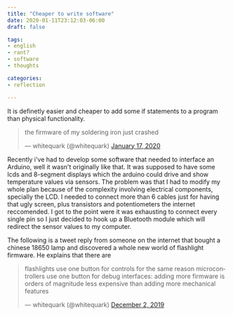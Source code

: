 ```yaml
---
title: "Cheaper to write software"
date: 2020-01-11T23:12:03-06:00
draft: false

tags:
- english
- rant?
- software
- thoughts

categories:
- reflection

---
```


It is definetly easier and cheaper to add some if statements to a program than physical functionality. 

<blockquote class="twitter-tweet"><p lang="en" dir="ltr">the firmware of my soldering iron just crashed</p>&mdash; whitequark (@whitequark) <a href="https://twitter.com/whitequark/status/1218080895808176128?ref_src=twsrc%5Etfw">January 17, 2020</a></blockquote> <script async src="https://platform.twitter.com/widgets.js" charset="utf-8"></script>



Recently i've had to develop some software that needed to interface an Arduino, well it wasn't originally like that. It was supposed to have some lcds and 8-segment displays which the arduino could drive and show temperature values via sensors. The problem was that I had to modify my whole plan because of the complexity involving electrical components, specially the LCD. I needed to connect more than 6 cables just for having that ugly screen, plus transistors and potentiometers the internet reccomended. I got to the point were it was exhausting to connect every single pin so I just decided to hook up a Bluetooth module which will redirect the sensor values to my computer.

The following is a tweet reply from someone on the internet that bought a chinese 18650 lamp and discovered a whole new world of flashlight firmware. He explains that there are 

<blockquote class="twitter-tweet"><p lang="en" dir="ltr">flashlights use one button for controls for the same reason microcontrollers use one button for debug interfaces: adding more firmware is orders of magnitude less expensive than adding more mechanical features</p>&mdash; whitequark (@whitequark) <a href="https://twitter.com/whitequark/status/1201613014245498881?ref_src=twsrc%5Etfw">December 2, 2019</a></blockquote> <script async src="https://platform.twitter.com/widgets.js" charset="utf-8"></script> 
